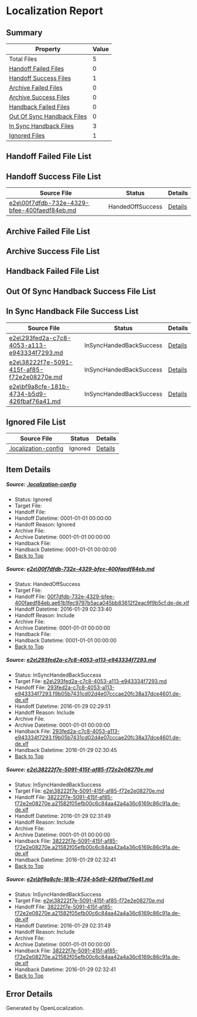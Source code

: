 # <a name='report-top'></a> Localization Report

## Summary
 Property | Value 
 -------- | ----- 
 Total Files | 5
[ Handoff Failed Files ](#handoff-failed-list)| 0
[ Handoff Success Files ](#handoff-success-list)| 1
[ Archive Failed Files ](#archive-failed-list)| 0
[ Archive Success Files ](#archive-success-list)| 0
[ Handback Failed Files ](#handback-failed-list)| 0
[ Out Of Sync Handback Files ](#outofsync-handback-success-list)| 0
[ In Sync Handback Files ](#insync-handback-success-list)| 3
[ Ignored Files ](#ignored-list)| 1

## <a name='handoff-failed-list'></a> Handoff Failed File List

## <a name='handoff-success-list'></a> Handoff Success File List
 Source File | Status | Details 
 ----------- | ------ | ------- 
 [e2e\00f7dfdb-732e-4329-bfee-400faedf84eb.md](https://github.com/OpenLocalizationTest/oltest/blob/347f5c3f2b70fd7c52055a82ed34391a797a8eba/e2e/00f7dfdb-732e-4329-bfee-400faedf84eb.md) | HandedOffSuccess | [Details](#8fd8931ddc9b87374fe65ef4f0f15c1a0c9106e21)

## <a name='archive-failed-list'></a> Archive Failed File List

## <a name='archive-success-list'></a> Archive Success File List

## <a name='handback-failed-list'></a> Handback Failed File List

## <a name='outofsync-handback-success-list'></a> Out Of Sync Handback Success File List

## <a name='insync-handback-success-list'></a> In Sync Handback File Success List
 Source File | Status | Details 
 ----------- | ------ | ------- 
 [e2e\293fed2a-c7c8-4053-a113-e943334f7293.md](https://github.com/OpenLocalizationTest/oltest/blob/3a80c92222bcbef85d51e03270b809b3103b1025/e2e/293fed2a-c7c8-4053-a113-e943334f7293.md) | InSyncHandedBackSuccess | [Details](#249077029367d8c3df62ccd0dd7da911670ffaaf2)
 [e2e\38222f7e-5091-415f-af85-f72e2e08270e.md](https://github.com/OpenLocalizationTest/oltest/blob/9056874e7663650139ab747c4a454a1e282639bc/e2e/38222f7e-5091-415f-af85-f72e2e08270e.md) | InSyncHandedBackSuccess | [Details](#a80896015374630150cfef0b11990ac4fa5028983)
 [e2e\bf9a8cfe-181b-4734-b5d9-426fbaf76a41.md](https://github.com/OpenLocalizationTest/oltest/blob/347f5c3f2b70fd7c52055a82ed34391a797a8eba/e2e/bf9a8cfe-181b-4734-b5d9-426fbaf76a41.md) | InSyncHandedBackSuccess | [Details](#a80896015374630150cfef0b11990ac4fa5028984)

## <a name='ignored-list'></a> Ignored File List
 Source File | Status | Details 
 ----------- | ------ | ------- 
 [.localization-config](https://github.com/OpenLocalizationTest/oltest/blob/347f5c3f2b70fd7c52055a82ed34391a797a8eba/.localization-config) | Ignored | [Details](#e4725be8631cbe979bbe0fa8b97cd75f1fd41d4d0)

## Item Details
##### <a name='e4725be8631cbe979bbe0fa8b97cd75f1fd41d4d0'></a> Source: [.localization-config](https://github.com/OpenLocalizationTest/oltest/blob/347f5c3f2b70fd7c52055a82ed34391a797a8eba/.localization-config)
* Status: Ignored
* Target File: 
* Handoff File: 
* Handoff Datetime: 0001-01-01 00:00:00
* Handoff Reason: Ignored
* Archive File: 
* Archive Datetime: 0001-01-01 00:00:00
* Handback File: 
* Handback Datetime: 0001-01-01 00:00:00
* [Back to Top](#report-top)

##### <a name='8fd8931ddc9b87374fe65ef4f0f15c1a0c9106e21'></a> Source: [e2e\00f7dfdb-732e-4329-bfee-400faedf84eb.md](https://github.com/OpenLocalizationTest/oltest/blob/347f5c3f2b70fd7c52055a82ed34391a797a8eba/e2e/00f7dfdb-732e-4329-bfee-400faedf84eb.md)
* Status: HandedOffSuccess
* Target File: 
* Handoff File: [00f7dfdb-732e-4329-bfee-400faedf84eb.ae61b1fec9797b5aca045bb83612f2eac9f9b5cf.de-de.xlf](https://github.com/OpenLocalizationTestOrg/olhandoff/blob/1afc863c6db09580b9f138c7af66283e67937846/ol-handoff/OpenLocalizationTestOrg/oltest.de-de/tianzh/00f7dfdb-732e-4329-bfee-400faedf84eb.ae61b1fec9797b5aca045bb83612f2eac9f9b5cf.de-de.xlf)
* Handoff Datetime: 2016-01-29 02:33:40
* Handoff Reason: Include
* Archive File: 
* Archive Datetime: 0001-01-01 00:00:00
* Handback File: 
* Handback Datetime: 0001-01-01 00:00:00
* [Back to Top](#report-top)

##### <a name='249077029367d8c3df62ccd0dd7da911670ffaaf2'></a> Source: [e2e\293fed2a-c7c8-4053-a113-e943334f7293.md](https://github.com/OpenLocalizationTest/oltest/blob/3a80c92222bcbef85d51e03270b809b3103b1025/e2e/293fed2a-c7c8-4053-a113-e943334f7293.md)
* Status: InSyncHandedBackSuccess
* Target File: [e2e\293fed2a-c7c8-4053-a113-e943334f7293.md](https://github.com/OpenLocalizationTestOrg/oltest.de-de/blob/7de58900d0b4aab5146e04a3a833dd79ef3b6195/e2e/293fed2a-c7c8-4053-a113-e943334f7293.md)
* Handoff File: [293fed2a-c7c8-4053-a113-e943334f7293.f9b05b7431cd02d4e07cccae20fc38a37dce4601.de-de.xlf](https://github.com/OpenLocalizationTestOrg/olhandoff/blob/15c6ef927e349002830ee71a5441999e878a581a/ol-handoff/OpenLocalizationTestOrg/oltest.de-de/tianzh/293fed2a-c7c8-4053-a113-e943334f7293.f9b05b7431cd02d4e07cccae20fc38a37dce4601.de-de.xlf)
* Handoff Datetime: 2016-01-29 02:29:51
* Handoff Reason: Include
* Archive File: 
* Archive Datetime: 0001-01-01 00:00:00
* Handback File: [293fed2a-c7c8-4053-a113-e943334f7293.f9b05b7431cd02d4e07cccae20fc38a37dce4601.de-de.xlf](https://github.com/OpenLocalizationTestOrg/olhandback/blob/871ed3c91647206506b5c39a8b961c70c35611c9/ol-handback/OpenLocalizationTestOrg/oltest.de-de/tianzh/293fed2a-c7c8-4053-a113-e943334f7293.f9b05b7431cd02d4e07cccae20fc38a37dce4601.de-de.xlf)
* Handback Datetime: 2016-01-29 02:30:45
* [Back to Top](#report-top)

##### <a name='a80896015374630150cfef0b11990ac4fa5028983'></a> Source: [e2e\38222f7e-5091-415f-af85-f72e2e08270e.md](https://github.com/OpenLocalizationTest/oltest/blob/9056874e7663650139ab747c4a454a1e282639bc/e2e/38222f7e-5091-415f-af85-f72e2e08270e.md)
* Status: InSyncHandedBackSuccess
* Target File: [e2e\38222f7e-5091-415f-af85-f72e2e08270e.md](https://github.com/OpenLocalizationTestOrg/oltest.de-de/blob/74cc01e823bdcb8dff9881ca667baef1dd5de121/e2e/38222f7e-5091-415f-af85-f72e2e08270e.md)
* Handoff File: [38222f7e-5091-415f-af85-f72e2e08270e.a21582f05efb00c6c84aa42a4a36c6169c86c91a.de-de.xlf](https://github.com/OpenLocalizationTestOrg/olhandoff/blob/536f273276c28e05a132460e6c105e6944b1e431/ol-handoff/OpenLocalizationTestOrg/oltest.de-de/tianzh/38222f7e-5091-415f-af85-f72e2e08270e.a21582f05efb00c6c84aa42a4a36c6169c86c91a.de-de.xlf)
* Handoff Datetime: 2016-01-29 02:31:49
* Handoff Reason: Include
* Archive File: 
* Archive Datetime: 0001-01-01 00:00:00
* Handback File: [38222f7e-5091-415f-af85-f72e2e08270e.a21582f05efb00c6c84aa42a4a36c6169c86c91a.de-de.xlf](https://github.com/OpenLocalizationTestOrg/olhandback/blob/3bde52f77e6d3e4ae6282e31d055ed97d96e05c1/ol-handback/OpenLocalizationTestOrg/oltest.de-de/tianzh/38222f7e-5091-415f-af85-f72e2e08270e.a21582f05efb00c6c84aa42a4a36c6169c86c91a.de-de.xlf)
* Handback Datetime: 2016-01-29 02:32:41
* [Back to Top](#report-top)

##### <a name='a80896015374630150cfef0b11990ac4fa5028984'></a> Source: [e2e\bf9a8cfe-181b-4734-b5d9-426fbaf76a41.md](https://github.com/OpenLocalizationTest/oltest/blob/347f5c3f2b70fd7c52055a82ed34391a797a8eba/e2e/bf9a8cfe-181b-4734-b5d9-426fbaf76a41.md)
* Status: InSyncHandedBackSuccess
* Target File: [e2e\38222f7e-5091-415f-af85-f72e2e08270e.md](https://github.com/OpenLocalizationTestOrg/oltest.de-de/blob/74cc01e823bdcb8dff9881ca667baef1dd5de121/e2e/38222f7e-5091-415f-af85-f72e2e08270e.md)
* Handoff File: [38222f7e-5091-415f-af85-f72e2e08270e.a21582f05efb00c6c84aa42a4a36c6169c86c91a.de-de.xlf](https://github.com/OpenLocalizationTestOrg/olhandoff/blob/536f273276c28e05a132460e6c105e6944b1e431/ol-handoff/OpenLocalizationTestOrg/oltest.de-de/tianzh/38222f7e-5091-415f-af85-f72e2e08270e.a21582f05efb00c6c84aa42a4a36c6169c86c91a.de-de.xlf)
* Handoff Datetime: 2016-01-29 02:31:49
* Handoff Reason: Include
* Archive File: 
* Archive Datetime: 0001-01-01 00:00:00
* Handback File: [38222f7e-5091-415f-af85-f72e2e08270e.a21582f05efb00c6c84aa42a4a36c6169c86c91a.de-de.xlf](https://github.com/OpenLocalizationTestOrg/olhandback/blob/3bde52f77e6d3e4ae6282e31d055ed97d96e05c1/ol-handback/OpenLocalizationTestOrg/oltest.de-de/tianzh/38222f7e-5091-415f-af85-f72e2e08270e.a21582f05efb00c6c84aa42a4a36c6169c86c91a.de-de.xlf)
* Handback Datetime: 2016-01-29 02:32:41
* [Back to Top](#report-top)


## Error Details

Generated by OpenLocalization.
